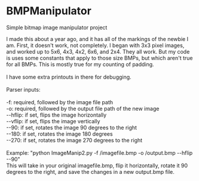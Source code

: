 # BMPManipulator
Simple bitmap image manipulator project

I made this about a year ago, and it has all of the markings of the newbie I am. First, it doesn't work, not completely. I began with 3x3 pixel images, and worked up to 5x6, 4x3, 4x2, 6x6, and 2x4. They all work. But my code is uses some constants that apply to those size BMPs, but which aren't true for all BMPs. This is mostly true for my counting of padding. <br />
 <br />
I have some extra printouts in there for debugging. <br />
 <br />
Parser inputs: <br />
 <br />
-f: required, followed by the image file path <br />
-o: required, followed by the output file path of the new image <br />
--hflip: if set, flips the image horizontally <br />
--vflip: if set, flips the image vertically <br />
--90: if set, rotates the image 90 degrees to the right <br />
--180: if set, rotates the image 180 degrees <br />
--270: if set, rotates the image 270 degrees to the right <br />
 <br />
Example: "python ImageManip2.py -f /imagefile.bmp -o /output.bmp --hflip --90"<br />
This will take in your original imagefile.bmp, flip it horizontally, rotate it 90 degrees to the right, and save the changes in a new output.bmp file.
